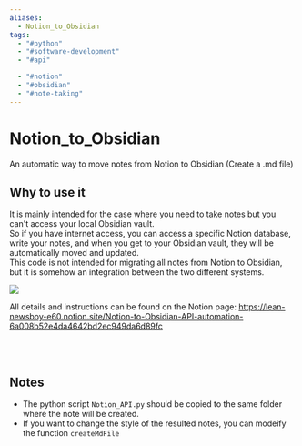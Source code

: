```yaml
---
aliases:
  - Notion_to_Obsidian
tags:
  - "#python"
  - "#software-development"
  - "#api"

  - "#notion"
  - "#obsidian"
  - "#note-taking"
---
```

# Notion_to_Obsidian
An automatic way to move notes from Notion to Obsidian (Create a .md file)

## Why to use it
It is mainly intended for the case where you need to take notes but you can't access your local Obsidian vault.   
So if you have internet access, you can access a specific Notion database, write your notes, and when you get to your Obsidian vault, they will be automatically moved and updated.   <br />
This code is not intended for migrating all notes from Notion to Obsidian, but it is somehow an integration between the two different systems.

![](https://forum.obsidian.md/uploads/default/original/2X/6/663886873dba65def747edf8ebf752a0a8d09db0.jpeg)

All details and instructions can be found on the Notion page:
https://lean-newsboy-e60.notion.site/Notion-to-Obsidian-API-automation-6a008b52e4da4642bd2ec949da6d89fc
   
<br />
<br />

## Notes

- The python script ```Notion_API.py``` should be copied to the same folder where the note will be created.
- If you want to change the style of the resulted notes, you can modeify the function ```createMdFile```